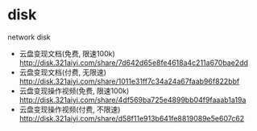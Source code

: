 # disk
network disk

- 云盘变现文档(免费, 限速100k)
http://disk.321aiyi.com/share/7d642d65e8fe4618a4c211a670bae2dd
- 云盘变现文档(付费, 无限速)
http://disk.321aiyi.com/share/1011e31ff7c34a24a67faab96f822bbf
- 云盘变现操作视频(免费, 限速100k)
http://disk.321aiyi.com/share/4df569ba725e4899bb04f9faaab1a19a
- 云盘变现操作视频(付费, 不限速)
http://disk.321aiyi.com/share/d58f11e913b641fe8819089e5e607c62

